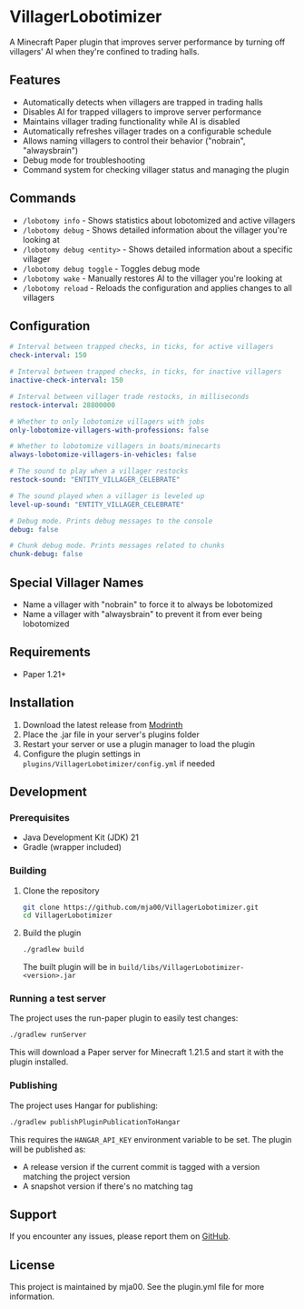 # VillagerLobotimizer

A Minecraft Paper plugin that improves server performance by turning off villagers' AI when they're confined to trading halls.

## Features

- Automatically detects when villagers are trapped in trading halls
- Disables AI for trapped villagers to improve server performance
- Maintains villager trading functionality while AI is disabled
- Automatically refreshes villager trades on a configurable schedule
- Allows naming villagers to control their behavior ("nobrain", "alwaysbrain")
- Debug mode for troubleshooting
- Command system for checking villager status and managing the plugin

## Commands

- `/lobotomy info` - Shows statistics about lobotomized and active villagers
- `/lobotomy debug` - Shows detailed information about the villager you're looking at
- `/lobotomy debug <entity>` - Shows detailed information about a specific villager
- `/lobotomy debug toggle` - Toggles debug mode
- `/lobotomy wake` - Manually restores AI to the villager you're looking at
- `/lobotomy reload` - Reloads the configuration and applies changes to all villagers

## Configuration

```yaml
# Interval between trapped checks, in ticks, for active villagers
check-interval: 150

# Interval between trapped checks, in ticks, for inactive villagers
inactive-check-interval: 150

# Interval between villager trade restocks, in milliseconds
restock-interval: 28800000

# Whether to only lobotomize villagers with jobs
only-lobotomize-villagers-with-professions: false

# Whether to lobotomize villagers in boats/minecarts
always-lobotomize-villagers-in-vehicles: false

# The sound to play when a villager restocks
restock-sound: "ENTITY_VILLAGER_CELEBRATE"

# The sound played when a villager is leveled up
level-up-sound: "ENTITY_VILLAGER_CELEBRATE"

# Debug mode. Prints debug messages to the console
debug: false

# Chunk debug mode. Prints messages related to chunks
chunk-debug: false
```

## Special Villager Names

- Name a villager with "nobrain" to force it to always be lobotomized
- Name a villager with "alwaysbrain" to prevent it from ever being lobotomized

## Requirements

- Paper 1.21+

## Installation

1. Download the latest release from [Modrinth](https://modrinth.com/plugin/villagerlobotomy)
2. Place the .jar file in your server's plugins folder
3. Restart your server or use a plugin manager to load the plugin
4. Configure the plugin settings in `plugins/VillagerLobotimizer/config.yml` if needed

## Development

### Prerequisites

- Java Development Kit (JDK) 21
- Gradle (wrapper included)

### Building

1. Clone the repository
   ```bash
   git clone https://github.com/mja00/VillagerLobotimizer.git
   cd VillagerLobotimizer
   ```

2. Build the plugin
   ```bash
   ./gradlew build
   ```
   The built plugin will be in `build/libs/VillagerLobotimizer-<version>.jar`

### Running a test server

The project uses the run-paper plugin to easily test changes:

```bash
./gradlew runServer
```

This will download a Paper server for Minecraft 1.21.5 and start it with the plugin installed.

### Publishing

The project uses Hangar for publishing:

```bash
./gradlew publishPluginPublicationToHangar
```

This requires the `HANGAR_API_KEY` environment variable to be set. The plugin will be published as:
- A release version if the current commit is tagged with a version matching the project version
- A snapshot version if there's no matching tag

## Support

If you encounter any issues, please report them on [GitHub](https://github.com/mja00/VillagerLobotimizer/issues).

## License

This project is maintained by mja00. See the plugin.yml file for more information. 